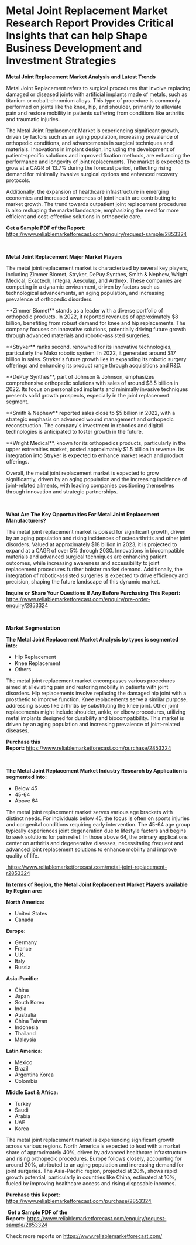 <p><h1>Metal Joint Replacement Market Research Report Provides Critical Insights that can help Shape Business Development and Investment Strategies</h1></p><p><strong>Metal Joint Replacement Market Analysis and Latest Trends</strong></p>
<p><p>Metal Joint Replacement refers to surgical procedures that involve replacing damaged or diseased joints with artificial implants made of metals, such as titanium or cobalt-chromium alloys. This type of procedure is commonly performed on joints like the knee, hip, and shoulder, primarily to alleviate pain and restore mobility in patients suffering from conditions like arthritis and traumatic injuries.</p><p>The Metal Joint Replacement Market is experiencing significant growth, driven by factors such as an aging population, increasing prevalence of orthopedic conditions, and advancements in surgical techniques and materials. Innovations in implant design, including the development of patient-specific solutions and improved fixation methods, are enhancing the performance and longevity of joint replacements. The market is expected to grow at a CAGR of 13.7% during the forecast period, reflecting rising demand for minimally invasive surgical options and enhanced recovery protocols. </p><p>Additionally, the expansion of healthcare infrastructure in emerging economies and increased awareness of joint health are contributing to market growth. The trend towards outpatient joint replacement procedures is also reshaping the market landscape, emphasizing the need for more efficient and cost-effective solutions in orthopedic care.</p></p>
<p><strong>Get a Sample PDF of the Report:&nbsp;</strong> <a href="https://www.reliablemarketforecast.com/enquiry/request-sample/2853324?utm_campaign=3194&utm_medium=2&utm_source=Github&utm_content=ia&utm_term=11032025&utm_id=metal-joint-replacement">https://www.reliablemarketforecast.com/enquiry/request-sample/2853324</a></p>
<p>&nbsp;</p>
<p><strong>Metal Joint Replacement Major Market Players</strong></p>
<p><p>The metal joint replacement market is characterized by several key players, including Zimmer Biomet, Stryker, DePuy Synthes, Smith & Nephew, Wright Medical, Exactech, Integra, Aesculap, and Arthrex. These companies are competing in a dynamic environment, driven by factors such as technological advancements, an aging population, and increasing prevalence of orthopedic disorders.</p><p>**Zimmer Biomet** stands as a leader with a diverse portfolio of orthopedic products. In 2022, it reported revenues of approximately $8 billion, benefiting from robust demand for knee and hip replacements. The company focuses on innovative solutions, potentially driving future growth through advanced materials and robotic-assisted surgeries.</p><p>**Stryker** ranks second, renowned for its innovative technologies, particularly the Mako robotic system. In 2022, it generated around $17 billion in sales. Stryker's future growth lies in expanding its robotic surgery offerings and enhancing its product range through acquisitions and R&D.</p><p>**DePuy Synthes**, part of Johnson & Johnson, emphasizes comprehensive orthopedic solutions with sales of around $8.5 billion in 2022. Its focus on personalized implants and minimally invasive techniques presents solid growth prospects, especially in the joint replacement segment.</p><p>**Smith & Nephew** reported sales close to $5 billion in 2022, with a strategic emphasis on advanced wound management and orthopedic reconstruction. The company's investment in robotics and digital technologies is anticipated to foster growth in the future.</p><p>**Wright Medical**, known for its orthopedics products, particularly in the upper extremities market, posted approximately $1.5 billion in revenue. Its integration into Stryker is expected to enhance market reach and product offerings.</p><p>Overall, the metal joint replacement market is expected to grow significantly, driven by an aging population and the increasing incidence of joint-related ailments, with leading companies positioning themselves through innovation and strategic partnerships.</p></p>
<p>&nbsp;</p>
<p><strong>What Are The Key Opportunities For Metal Joint Replacement Manufacturers?</strong></p>
<p><p>The metal joint replacement market is poised for significant growth, driven by an aging population and rising incidences of osteoarthritis and other joint disorders. Valued at approximately $18 billion in 2023, it is projected to expand at a CAGR of over 5% through 2030. Innovations in biocompatible materials and advanced surgical techniques are enhancing patient outcomes, while increasing awareness and accessibility to joint replacement procedures further bolster market demand. Additionally, the integration of robotic-assisted surgeries is expected to drive efficiency and precision, shaping the future landscape of this dynamic market.</p></p>
<p><strong>Inquire or Share Your Questions If Any Before Purchasing This Report:</strong> <a href="https://www.reliablemarketforecast.com/enquiry/pre-order-enquiry/2853324?utm_campaign=3194&utm_medium=2&utm_source=Github&utm_content=ia&utm_term=11032025&utm_id=metal-joint-replacement">https://www.reliablemarketforecast.com/enquiry/pre-order-enquiry/2853324</a></p>
<p>&nbsp;</p>
<p><strong>Market Segmentation</strong></p>
<p><strong>The Metal Joint Replacement Market Analysis by types is segmented into:</strong></p>
<p><ul><li>Hip Replacement</li><li>Knee Replacement</li><li>Others</li></ul></p>
<p><p>The metal joint replacement market encompasses various procedures aimed at alleviating pain and restoring mobility in patients with joint disorders. Hip replacements involve replacing the damaged hip joint with a prosthetic to improve function. Knee replacements serve a similar purpose, addressing issues like arthritis by substituting the knee joint. Other joint replacements might include shoulder, ankle, or elbow procedures, utilizing metal implants designed for durability and biocompatibility. This market is driven by an aging population and increasing prevalence of joint-related diseases.</p></p>
<p><strong>Purchase this Report:&nbsp;</strong><a href="https://www.reliablemarketforecast.com/purchase/2853324?utm_campaign=3194&utm_medium=2&utm_source=Github&utm_content=ia&utm_term=11032025&utm_id=metal-joint-replacement">https://www.reliablemarketforecast.com/purchase/2853324</a></p>
<p>&nbsp;</p>
<p><strong>The Metal Joint Replacement Market Industry Research by Application is segmented into:</strong></p>
<p><ul><li>Below 45</li><li>45-64</li><li>Above 64</li></ul></p>
<p><p>The metal joint replacement market serves various age brackets with distinct needs. For individuals below 45, the focus is often on sports injuries and congenital conditions requiring early intervention. The 45-64 age group typically experiences joint degeneration due to lifestyle factors and begins to seek solutions for pain relief. In those above 64, the primary applications center on arthritis and degenerative diseases, necessitating frequent and advanced joint replacement solutions to enhance mobility and improve quality of life.</p></p>
<p><a href="https://www.reliablemarketforecast.com/metal-joint-replacement-r2853324?utm_campaign=3194&utm_medium=2&utm_source=Github&utm_content=ia&utm_term=11032025&utm_id=metal-joint-replacement">&nbsp;https://www.reliablemarketforecast.com/metal-joint-replacement-r2853324</a></p>
<p><strong>In terms of Region, the Metal Joint Replacement Market Players available by Region are:</strong></p>
<p>
    <p> <strong> North America: </strong>
        <ul>
            <li>United States</li>
            <li>Canada</li>
        </ul>
        </p> 
    <p> <strong> Europe: </strong>
        <ul>
            <li>Germany</li>
            <li>France</li>
            <li>U.K.</li>
            <li>Italy</li>
            <li>Russia</li>
        </ul>
        </p> 
    <p> <strong> Asia-Pacific: </strong>
        <ul>
            <li>China</li>
            <li>Japan</li>
            <li>South Korea</li>
            <li>India</li>
            <li>Australia</li>
            <li>China Taiwan</li>
            <li>Indonesia</li>
            <li>Thailand</li>
            <li>Malaysia</li>
        </ul>
        </p> 
    <p> <strong> Latin America: </strong>
        <ul>
            <li>Mexico</li>
            <li>Brazil</li>
            <li>Argentina Korea</li>
            <li>Colombia</li>
        </ul>
        </p> 
    <p> <strong> Middle East & Africa: </strong>
        <ul>
            <li>Turkey</li>
            <li>Saudi</li>
            <li>Arabia</li>
            <li>UAE</li>
            <li>Korea</li>
        </ul>
    </p>
    </p>
<p><p>The metal joint replacement market is experiencing significant growth across various regions. North America is expected to lead with a market share of approximately 40%, driven by advanced healthcare infrastructure and rising orthopedic procedures. Europe follows closely, accounting for around 30%, attributed to an aging population and increasing demand for joint surgeries. The Asia-Pacific region, projected at 20%, shows rapid growth potential, particularly in countries like China, estimated at 10%, fueled by improving healthcare access and rising disposable incomes.</p></p>
<p><strong>Purchase this Report: </strong><a href="https://www.reliablemarketforecast.com/purchase/2853324?utm_campaign=3194&utm_medium=2&utm_source=Github&utm_content=ia&utm_term=11032025&utm_id=metal-joint-replacement">https://www.reliablemarketforecast.com/purchase/2853324</a></p>
<p>&nbsp;<strong>Get a Sample PDF of the Report:&nbsp;&nbsp;</strong><a href="https://www.reliablemarketforecast.com/enquiry/request-sample/2853324?utm_campaign=3194&utm_medium=2&utm_source=Github&utm_content=ia&utm_term=11032025&utm_id=metal-joint-replacement">https://www.reliablemarketforecast.com/enquiry/request-sample/2853324</a></p>
<p><strong></strong></p>
<p>Check more reports on <a href="https://www.reliablemarketforecast.com/?utm_campaign=3194&utm_medium=2&utm_source=Github&utm_content=ia&utm_term=11032025&utm_id=metal-joint-replacement">https://www.reliablemarketforecast.com/</a></p>